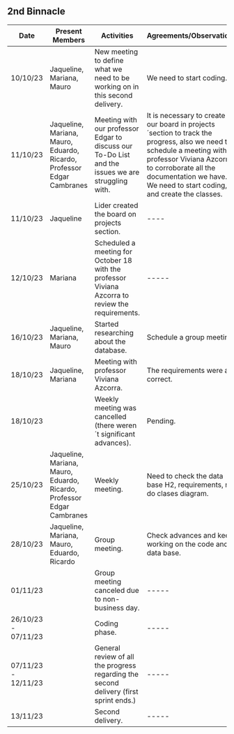 ## 2nd Binnacle
|   Date   | Present Members|                                       Activities                                                   |               Agreements/Observations                                   |
|----------|----------------|----------------------------------------------------------------------------------------------------|-------------------------------------------------------------------------|
| 10/10/23  |Jaqueline, Mariana, Mauro| New meeting to define what we need to be working on in this second delivery. | We need to start coding.|                       
| 11/10/23  |Jaqueline, Mariana, Mauro, Eduardo, Ricardo, Professor Edgar Cambranes| Meeting with our professor Edgar to discuss our To-Do List and the issues we are struggling with. | It is necessary to create our board in projects´section to track the progress, also we need to schedule a meeting with professor Viviana Azcorra to corroborate all the documentation we have. We need to start coding, and create the classes. |                         
| 11/10/23  |Jaqueline | Lider created the board on projects section.| ----|
| 12/10/23  |Mariana   | Scheduled a meeting for October 18 with the professor Viviana Azcorra to review the requirements.|-----|
| 16/10/23  |Jaqueline, Mariana, Mauro| Started researching about the database. | Schedule a group meeting.|
| 18/10/23  |Jaqueline, Mariana| Meeting with professor Viviana Azcorra.| The requirements were all correct.|
| 18/10/23  ||Weekly meeting was cancelled (there weren´t significant advances).| Pending.|
| 25/10/23  |Jaqueline, Mariana, Mauro, Eduardo, Ricardo, Professor  Edgar Cambranes|Weekly meeting.| Need to check the data base H2, requirements, re-do clases diagram.|
| 28/10/23  |Jaqueline, Mariana, Mauro, Eduardo, Ricardo| Group meeting.| Check advances and keep working on the code and data base.|
| 01/11/23  ||Group meeting canceled due to non-business day.|----- |
| 26/10/23 - 07/11/23 || Coding phase.|----- |
| 07/11/23 - 12/11/23 || General review of all the progress regarding the second delivery (first sprint ends.)|-----|
| 13/11/23  | | Second delivery.|-----|
